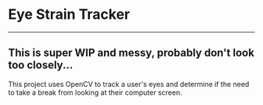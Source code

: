 # Eye Strain Tracker
----
## This is super WIP and messy, probably don't look too closely...
This project uses OpenCV to track a user's eyes and determine if the need to take a break from looking at their computer screen.